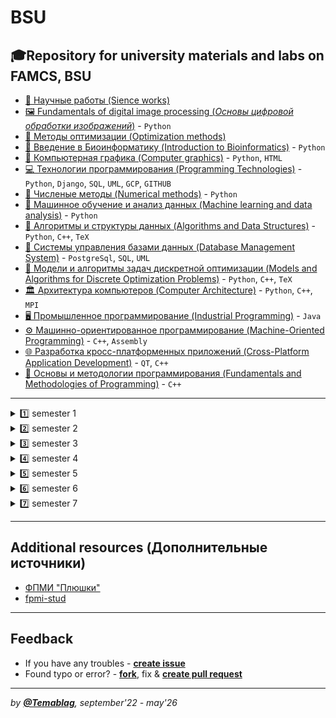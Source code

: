 # BSU
🎓Repository for university materials and labs on FAMCS, BSU
---

- [📃 Научные работы (Sience works)](https://github.com/TemaBlag/BSU/tree/main/science_works)
- [🖼️ Fundamentals of digital image processing (_Основы цифровой обработки изображений_)](https://github.com/TemaBlag/BSU/tree/main/image_processing) - `Python`
- [🎯 Методы оптимизации (Optimization methods)](https://github.com/TemaBlag/BSU/tree/main/optimization_methods)
- [:dna: Введение в Биоинформатику (Introduction to Bioinformatics)](https://github.com/TemaBlag/BSU/tree/main/bioinformatics) - `Python`
- [🎨 Компьютерная графика (Computer graphics)](https://github.com/TemaBlag/BSU/tree/main/computer_graphics) - `Python`, `HTML`
- [💻 Технологии программирования (Programming Technologies)](https://github.com/TemaBlag/TechKing) - `Python`, `Django`, `SQL`, `UML`, `GCP`, `GITHUB`
- [:abacus: Численые методы (Numerical methods)](https://github.com/TemaBlag/BSU/tree/main/numerical_methods) - `Python`
- [🤖 Машинное обучение и анализ данных (Machine learning and data analysis)](https://github.com/TemaBlag/BSU/tree/main/ml) - `Python`
- [🧩 Алгоритмы и структуры данных (Algorithms and Data Structures)](https://github.com/TemaBlag/BSU/tree/main/algorithms_and_ds) - `Python`, `C++`, `TeX`
- [💾 Системы управления базами данных (Database Management System)](https://github.com/TemaBlag/BSU/tree/main/database_management_system) - `PostgreSql`, `SQL`, 
 `UML`
- [📐 Модели и алгоритмы задач дискретной оптимизации (Models and Algorithms for Discrete Optimization Problems)](https://github.com/TemaBlag/BSU/tree/main/models_and_algorithms) - `Python`, `C++`, `TeX`
- [🏛️ Архитектура компьютеров (Computer Architecture)](https://github.com/TemaBlag/BSU/tree/main/computer_architecture) - `Python`, `C++`, `MPI`
- [🖥️ Промышленное программирование (Industrial Programming)](https://github.com/TemaBlag/BSU/tree/main/industrial_programming) - `Java`
- [⚙️ Машинно-ориентированное программирование (Machine-Oriented Programming)](https://github.com/TemaBlag/BSU/tree/main/machine_oriented) - `C++`, `Assembly`
- [🌐 Разработка кросс-платформенных приложений (Cross-Platform Application Development)](https://github.com/TemaBlag/BSU/tree/main/cross_platform) - `QT`, `C++`
- [📖 Основы и методологии программирования (Fundamentals and Methodologies of Programming)](https://github.com/TemaBlag/BSU/tree/main/fundamentals) - `C++`

---

<details>
<summary>1️⃣ semester 1</summary>

- [Differential and integral calculus	(_Дифференциальное и интегральное исчисление_)](https://github.com/TemaBlag/BSU/tree/main/dif_and_int_calcus)
- [📖 Fundamentals and Methodologies of programming	(_Основы и методологии программирования_)](https://github.com/TemaBlag/BSU/tree/main/fundamentals)
- [Analytical geometry (_Аналитическая геометрия_)](https://github.com/TemaBlag/BSU/tree/main/algebra_and_geometry)
- [English (_Английский язык_)](https://github.com/TemaBlag/BSU/tree/main/english)
- [Discrete mathematics and mathematical logic	(_Дискретная математика и математическая логика_)](https://github.com/TemaBlag/BSU/tree/main/discrete_math_and_logic)
- [Fundamentals of Higher Algebra (_Основы высшей алгебры_)](https://github.com/TemaBlag/BSU/tree/main/algebra_and_geometry)

</details>

<details>
<summary>2️⃣ semester 2</summary>

- [Differential and integral calculus	(_Дифференциальное и интегральное исчисление_)](https://github.com/TemaBlag/BSU/tree/main/dif_and_int_calcus)
- [Linear algebra (_Линейная алгебра_)](https://github.com/TemaBlag/BSU/blob/main/algebra_and_geometry/README.md)
- [English (_Английский язык_)](https://github.com/TemaBlag/BSU/tree/main/english)
- [⚙️ Machine-oriented programming	(_Машинно-ориентированное программирование_)](https://github.com/TemaBlag/BSU/tree/main/machine_oriented)			 
- [Discrete mathematics and mathematical logic	(_Дискретная математика и математическая логика_)](https://github.com/TemaBlag/BSU/tree/main/discrete_math_and_logic)	
- [🌐 Cross-platform application development (_Разработка кросс-платформенных приложений_)](https://github.com/TemaBlag/BSU/tree/main/cross_platform)

</details>

<details>
<summary>3️⃣ semester 3</summary>
 
- [Educational practice (_Учебная практика_)](https://github.com/TemaBlag/BSU/tree/main/educational_practice) 
- [🖥️ Industrial programming	(_Промышленное программирование_)](https://github.com/TemaBlag/BSU/tree/main/industrial_programming)	
- [Differential equations (_Дифференциальные уравнения_)](https://github.com/TemaBlag/BSU/tree/main/differential_equations)
- [Fundamentals of theoretical computer Science	 (_Основы теоретической информатики_)](https://github.com/TemaBlag/BSU/tree/main/computer_science)
- [Series and functions of a complex argument	 (_Ряды и функции комплексного аргумента_)](https://github.com/TemaBlag/BSU/tree/main/series_and_functions)	
- [English (_Английский язык_)](https://github.com/TemaBlag/BSU/tree/main/english)
- [Operating systems (_Операционные системы_)](https://github.com/TemaBlag/BSU/tree/main/operating_systems)
- [Modern political economy	(_Современная политэкономия_)](https://github.com/TemaBlag/BSU/tree/main/political_economy)
- [Functional sequences and series, improper integral (_Функциональные последовательности и ряды, несобственный интеграл_)](https://github.com/TemaBlag/BSU/tree/main/functional_sequences)

</details>

<details>
<summary>4️⃣ semester 4</summary>
 
- [🧩 Algorithms and data structures (_Алгоритмы и структуры данных_)](https://github.com/TemaBlag/BSU/tree/main/algorithms_and_ds)	
- [💾 Data models and DMS (_Модели данных и СУБД_)](https://github.com/TemaBlag/BSU/tree/main/database_management_system)		 
- [📐 Models and algorithms of discrete optimization problems (_Модели и алгоритмы задач дискретной оптимизации_)](https://github.com/TemaBlag/BSU/tree/main/models_and_algorithms)		 
- [🏛️ Computer architecture (_Архитектура компьютеров_)](https://github.com/TemaBlag/BSU/tree/main/computer_architecture)	
- [Differential equations (_Дифференциальные уравнения_)](https://github.com/TemaBlag/BSU/tree/main/differential_equations)
- [Philosophy (_Философия_)](https://github.com/TemaBlag/BSU/tree/main/philosophy)

</details>

<details>
<summary>5️⃣ semester 5</summary>

- [📃 Course project (_Курсовой проект_)](https://github.com/TemaBlag/BSU/tree/main/science_works)
- [🎯 Optimization methods	(_Методы оптимизации_)](https://github.com/TemaBlag/BSU/tree/main/optimization_methods)
- [:dna: Introduction to Bioinformatics (_Введение в биоинформатику_)](https://github.com/TemaBlag/BSU/tree/main/bioinformatics)
- [🎨 Computer graphics	(_Компьютерная графика_)](https://github.com/TemaBlag/BSU/tree/main/computer_graphics)
- [💻 Programming technologies (_Технологии программирования_)](https://github.com/TemaBlag/TechKing)	  
- [:abacus: Numerical methods (_Численные методы_)](https://github.com/TemaBlag/BSU/tree/main/numerical_methods)		 
- [🤖 Machine learning and data analysis (_Машинное обучение и анализ данных_)](https://github.com/TemaBlag/BSU/tree/main/ml)
- [Probability theory and mathematical statistics (_Теория вероятностей и математическая статистика_)](https://github.com/TemaBlag/BSU/tree/main/prob_and_math_stat)
- [Functional analysis (_Функциональный анализ_)](https://github.com/TemaBlag/BSU/blob/main/functional_analysis/README.md)

</details>

<details>
<summary>6️⃣ semester 6</summary>

- Course paper (_Курсовая работа_) 
- [Computer networks (_Компьютерные сети_)](https://github.com/TemaBlag/BSU/tree/main/computer_networks)
- [:abacus: Numerical methods (_Численные методы_)](https://github.com/TemaBlag/BSU/tree/main/numerical_methods)		 
- [Partial differential equations and their applications (_Дифференциальные уравнения в частных производных и их приложения_)](https://github.com/TemaBlag/BSU/tree/main/partial_diff_equations)	 
- [Graph theory (_Теория графов_)](https://github.com/TemaBlag/BSU/tree/main/graph_theory)	
- Fundamentals of pedagogy and psychology (_Основы педагогики и психологии_)	 
- [🖼️ Fundamentals of digital image processing (_Основы цифровой обработки изображений_)](https://github.com/TemaBlag/BSU/tree/main/image_processing)
- [Probability theory and mathematical statistics (_Теория вероятностей и математическая статистика_)](https://github.com/TemaBlag/BSU/tree/main/prob_and_math_stat)

</details>

<details>
<summary>7️⃣ semester 7</summary>
</details>

---

## Additional resources (Дополнительные источники)

- [ФПМИ "Плюшки"](https://drive.google.com/drive/folders/1E-C97FkYpyokqisJagy1oZDOAcn1ly9g)
- [fpmi-stud](https://drive.google.com/drive/folders/1fHpN0onSWIi1IBraPW2ExMSHVeRX997I)

---

## Feedback

- If you have any troubles - [**create issue**](https://github.com/Temablag/BSU/issues/new)
- Found typo or error? - [**fork**](https://github.com/Temablag/BSU/compare#fork-destination-box), fix & [**create pull request**](https://github.com/Temablag/BSU/pulls?q=is%3Apr+sort%3Aupdated-desc+is%3Aopen)

---

_by [**@Temablag**](https://github.com/Temablag), september'22 - may'26_
